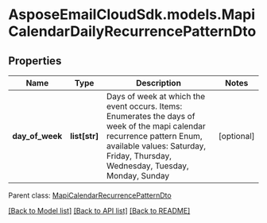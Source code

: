 # AsposeEmailCloudSdk.models.MapiCalendarDailyRecurrencePatternDto
## Properties
Name | Type | Description | Notes
------------ | ------------- | ------------- | -------------
**day_of_week** | **list[str]** | Days of week at which the event occurs.              Items: Enumerates the days of week of the mapi calendar recurrence pattern Enum, available values: Saturday, Friday, Thursday, Wednesday, Tuesday, Monday, Sunday | [optional] 

 Parent class: [MapiCalendarRecurrencePatternDto](MapiCalendarRecurrencePatternDto.md)

[[Back to Model list]](README.md#documentation-for-models) [[Back to API list]](README.md#documentation-for-api-endpoints) [[Back to README]](README.md)


